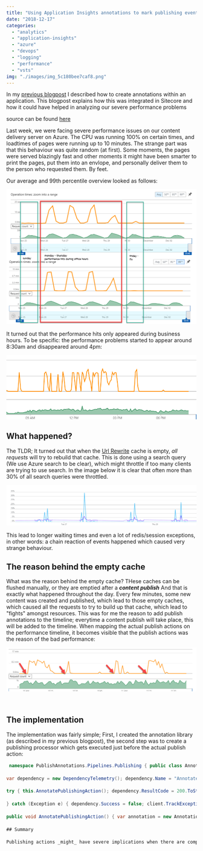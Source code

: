 ```yaml
---
title: "Using Application Insights annotations to mark publishing events in Sitecore"
date: "2018-12-17"
categories: 
  - "analytics"
  - "application-insights"
  - "azure"
  - "devops"
  - "logging"
  - "performance"
  - "vsts"
img: "./images/img_5c180bee7caf8.png"
---
```


In my [previous blogpost](http://blog.baslijten.com/using-application-insights-annotations-and-how-to-trigger-them-within-your-application/) I described how to create annotations within an application. This blogpost explains how this was integrated in Sitecore and how it could have helped in analyzing our severe performance problems

source can be found [here](https://github.com/BasLijten/sitecore-application-insights-annotations)

Last week, we were facing severe performance issues on our content delivery server on Azure. The CPU was running 100% on certain times, and loadtimes of pages were running up to 10 minutes. The strange part was that this behaviour was quite random (at first). Some moments, the pages were served blazingly fast and other moments it might have been smarter to print the pages, put them into an envlope, and personally deliver them to the person who requested them. By feet.

Our average and 99th percentile overview looked as follows:

![](images/img_5c180e75a2dfe.png)

It turned out that the performance hits only appeared during business hours. To be specific: the performance problems started to appear around 8:30am and disappeared around 4pm:

![](images/img_5c180f21f13d5.png)

## What happened?

The TLDR; It turned out that when the [Url Rewrite](https://github.com/iamandycohen/UrlRewrite) cache is empty, _all requests_ will try to rebuild that cache. This is done using a search query (We use Azure search to be clear), which might throttle if too many clients are trying to use search. In the image below it is clear that often more than 30% of all search queries were throttled.

![](images/img_5c18110b8a7fb.png)

This lead to longer waiting times and even a lot of redis/session exceptions, in other words: a chain reaction of events happened which caused very strange behaviour.

## The reason behind the empty cache

What was the reason behind the empty cache? THese caches can be flushed manually, or they are emptied after a **_content publish_** And that is exactly what happened throughout the day. Every few minutes, some new content was created and published, which lead to those empty caches, which caused all the requests to try to build up that cache, which lead to "fights" amongst resources. This was for me the reason to add publish annotations to the timeline; everytime a content publish will take place, this will be added to the timeline. When mapping the actual publish actions on the performance timeline, it becomes visible that the publish actions was the reason of the bad performance:

![](images/img_5c1813e2a9007.png)

 

## The implementation

The implementation was fairly simple; First, I created the annotation library (as described in my previous blogpost), the second step was to create a publishing processor which gets executed just before the actual publish action:

```csharp
 namespace PublishAnnotations.Pipelines.Publishing { public class AnnotatePublishAction : PublishProcessor { public override void Process(PublishContext context) { var client = new TelemetryClient(TelemetryConfiguration.Active);

var dependency = new DependencyTelemetry(); dependency.Name = "Annotate publish action"; dependency.Target = "Application Insights"; dependency.Type = "Http"; var operation = client.StartOperation(dependency);

try { this.AnnotatePublishingAction(); dependency.ResultCode = 200.ToString(); dependency.Success = true;

} catch (Exception e) { dependency.Success = false; client.TrackException(e); } finally { client.StopOperation(operation); } }

public void AnnotatePublishingAction() { var annotation = new Annotations.Annotations(); annotation.CreateAnnotation("Published content", AICategory.Deployment); } } } ```

## Summary

Publishing actions _might_ have severe implications when there are components in your code which cannot handle these (regular) publishing events too well. That's why we decided to add these annotations to the pipeline, they might have helped us in finding the issue much much faster. In the future, we will loadtest our applications _including_ publication actions and cache flushes, to be sure that these actions will not influence the performance anymore as well.
